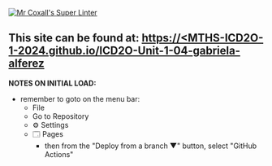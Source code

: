 [![Mr Coxall's Super Linter](https://github.com/MTHS-ICD2O-1-2024/ICD2O-Unit-1-04-gabriela-alferez/workflows/Mr%20Coxall's%20Super%20Linter/badge.svg)](https://github.com/MTHS-ICD2O-1-2024/ICD2O-Unit-1-04-gabriela-alferez/actions)


This site can be found at: [https://<MTHS-ICD2O-1-2024.github.io/ICD2O-Unit-1-04-gabriela-alferez](https://MTHS-ICD2O-1-2024.github.io/ICD2O-Unit-1-05-gabriela-alferez)
---

**NOTES ON INITIAL LOAD:**
- remember to goto on the menu bar:
  - File
  - Go to Repository
  - ⚙ Settings
  - 🗔 Pages
    - then from the "Deploy from a branch ▼" button, select "GitHub Actions"
